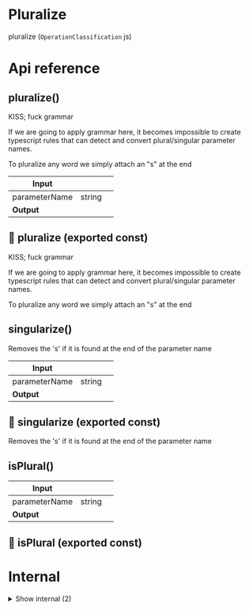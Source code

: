 # Pluralize

pluralize (`OperationClassification` js)



# Api reference

## pluralize()

KISS; fuck grammar

If we are going to apply grammar here, it becomes impossible to create typescript rules that can detect and convert plural/singular parameter names.

To pluralize any word we simply attach an "s" at the end


| Input      |    |    |
| ---------- | -- | -- |
| parameterName | string |  |
| **Output** |    |    |



## 📄 pluralize (exported const)

KISS; fuck grammar

If we are going to apply grammar here, it becomes impossible to create typescript rules that can detect and convert plural/singular parameter names.

To pluralize any word we simply attach an "s" at the end


## singularize()

Removes the 's' if it is found at the end of the parameter name


| Input      |    |    |
| ---------- | -- | -- |
| parameterName | string |  |
| **Output** |    |    |



## 📄 singularize (exported const)

Removes the 's' if it is found at the end of the parameter name


## isPlural()

| Input      |    |    |
| ---------- | -- | -- |
| parameterName | string |  |
| **Output** |    |    |



## 📄 isPlural (exported const)

# Internal

<details><summary>Show internal (2)</summary>
    
  # isSingular()




| Input      |    |    |
| ---------- | -- | -- |
| parameterName | string |  |
| **Output** | {  }   |    |



## 📄 isSingular (exported const)

  </details>

